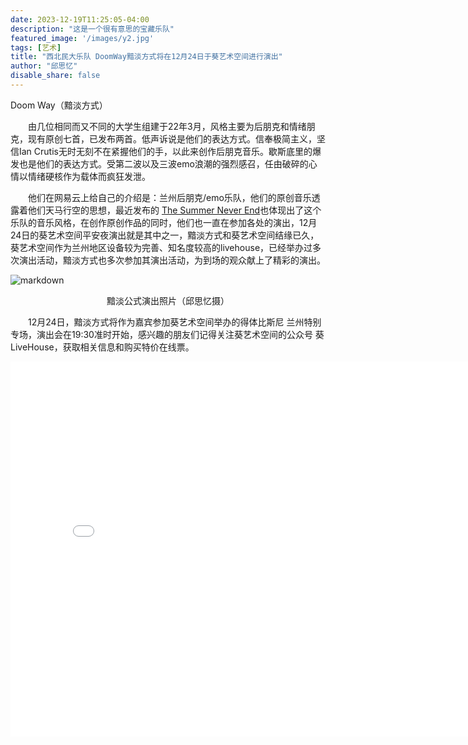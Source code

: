 ```yaml
---
date: 2023-12-19T11:25:05-04:00
description: "这是一个很有意思的宝藏乐队"
featured_image: '/images/y2.jpg'
tags: [艺术]
title: "西北民大乐队 DoomWay黯淡方式将在12月24日于葵艺术空间进行演出"
author: "邱思忆"
disable_share: false
---
```


Doom Way（黯淡方式）

&emsp;&emsp;由几位相同而又不同的大学生组建于22年3月，风格主要为后朋克和情绪朋克，现有原创七首，已发布两首。低声诉说是他们的表达方式。信奉极简主义，坚信Ian Crutis无时无刻不在紧握他们的手，以此来创作后朋克音乐。歇斯底里的爆发也是他们的表达方式。受第二波以及三波emo浪潮的强烈感召，任由破碎的心情以情绪硬核作为载体而疯狂发泄。

<!--more-->
&emsp;&emsp;他们在网易云上给自己的介绍是：兰州后朋克/emo乐队，他们的原创音乐透露着他们天马行空的思想，最近发布的  [The Summer Never End](https://music.163.com/song?id=2110654631&userid=127348292)也体现出了这个乐队的音乐风格，在创作原创作品的同时，他们也一直在参加各处的演出，12月24日的葵艺术空间平安夜演出就是其中之一，黯淡方式和葵艺术空间结缘已久，葵艺术空间作为兰州地区设备较为完善、知名度较高的livehouse，已经举办过多次演出活动，黯淡方式也多次参加其演出活动，为到场的观众献上了精彩的演出。

![markdown](/images/y.jpg)
<center>黯淡公式演出照片（邱思忆摄）</center>

&emsp;&emsp;12月24日，黯淡方式将作为嘉宾参加葵艺术空间举办的得体比斯尼 兰州特别专场，演出会在19:30准时开始，感兴趣的朋友们记得关注葵艺术空间的公众号 葵LiveHouse，获取相关信息和购买特价在线票。

<iframe src="//player.bilibili.com/player.html?aid=622054432&bvid=BV1nb4y1j7bX&cid=1362641519&p=1" scrolling="no" border="0" frameborder="no" framespacing="0" allowfullscreen="true"width="800px"height="600px"> </iframe>
